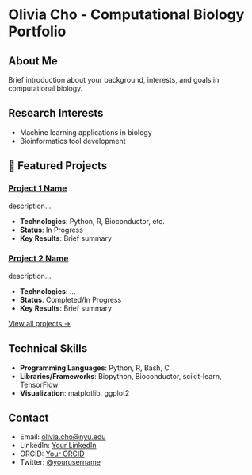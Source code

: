 # Olivia Cho - Computational Biology Portfolio

## About Me
Brief introduction about your background, interests, and goals in computational biology.

## Research Interests
- Machine learning applications in biology
- Bioinformatics tool development

## 🔬 Featured Projects

### [Project 1 Name](./projects/project1/)
description...
- **Technologies**: Python, R, Bioconductor, etc.
- **Status**: In Progress
- **Key Results**: Brief summary

### [Project 2 Name](./projects/project2/)
description...
- **Technologies**: ...
- **Status**: Completed/In Progress
- **Key Results**: Brief summary

[View all projects →](./docs/projects/)

## Technical Skills
- **Programming Languages**: Python, R, Bash, C
- **Libraries/Frameworks**: Biopython, Bioconductor, scikit-learn, TensorFlow
- **Visualization**: matplotlib, ggplot2

## Contact
- Email: olivia.cho@nyu.edu
- LinkedIn: [Your LinkedIn](https://linkedin.com/in/yourprofile)
- ORCID: [Your ORCID](https://orcid.org/0009-0007-5083-5371)
- Twitter: [@yourusername](https://twitter.com/yourusername)
